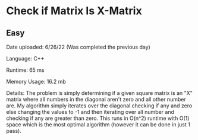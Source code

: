 
# Check if Matrix Is X-Matrix

## Easy

Date uploaded: 6/26/22 (Was completed the previous day)

Language: C++

Runtime: 65 ms

Memory Usage: 16.2 mb

Details: The problem is simply determining if a given square matrix is an "X" matrix where all numbers in the diagonal aren't zero and all other number are. My algorithm simply iterates over the diagonal checking if any and zero else changing the values to -1 and then iterating over all number and checking if any are greater than zero. This runs in O(n^2) runtime with O(1) space which is the most optimal algorithm (however it can be done in just 1 pass).
